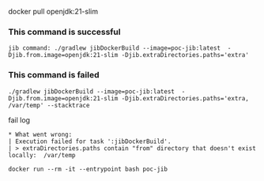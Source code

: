 docker pull openjdk:21-slim



### This command is successful
``` 
jib command: ./gradlew jibDockerBuild --image=poc-jib:latest  -Djib.from.image=openjdk:21-slim -Djib.extraDirectories.paths='extra'
```
### This command is failed
```
./gradlew jibDockerBuild --image=poc-jib:latest  -Djib.from.image=openjdk:21-slim -Djib.extraDirectories.paths='extra, /var/temp' --stacktrace
``` 
fail log
``` 
* What went wrong:
| Execution failed for task ':jibDockerBuild'.
| > extraDirectories.paths contain "from" directory that doesn't exist locally:  /var/temp
``` 


`docker run --rm -it --entrypoint bash poc-jib`
